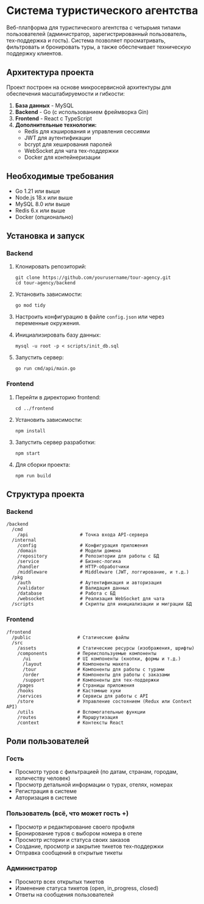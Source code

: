 # Система туристического агентства

Веб-платформа для туристического агентства с четырьмя типами пользователей (администратор, зарегистрированный пользователь, тех-поддержка и гость). Система позволяет просматривать, фильтровать и бронировать туры, а также обеспечивает техническую поддержку клиентов.

## Архитектура проекта

Проект построен на основе микросервисной архитектуры для обеспечения масштабируемости и гибкости:

1. **База данных** - MySQL
2. **Backend** - Go (с использованием фреймворка Gin)
3. **Frontend** - React с TypeScript
4. **Дополнительные технологии:**
   - Redis для кэширования и управления сессиями
   - JWT для аутентификации
   - bcrypt для хеширования паролей
   - WebSocket для чата тех-поддержки
   - Docker для контейнеризации

## Необходимые требования

- Go 1.21 или выше
- Node.js 18.x или выше
- MySQL 8.0 или выше
- Redis 6.x или выше
- Docker (опционально)

## Установка и запуск

### Backend

1. Клонировать репозиторий:
   ```
   git clone https://github.com/yourusername/tour-agency.git
   cd tour-agency/backend
   ```

2. Установить зависимости:
   ```
   go mod tidy
   ```

3. Настроить конфигурацию в файле `config.json` или через переменные окружения.

4. Инициализировать базу данных:
   ```
   mysql -u root -p < scripts/init_db.sql
   ```

5. Запустить сервер:
   ```
   go run cmd/api/main.go
   ```

### Frontend

1. Перейти в директорию frontend:
   ```
   cd ../frontend
   ```

2. Установить зависимости:
   ```
   npm install
   ```

3. Запустить сервер разработки:
   ```
   npm start
   ```

4. Для сборки проекта:
   ```
   npm run build
   ```

## Структура проекта

### Backend

```
/backend
  /cmd
    /api                   # Точка входа API-сервера
  /internal
    /config                # Конфигурация приложения
    /domain                # Модели домена
    /repository            # Репозитории для работы с БД
    /service               # Бизнес-логика
    /handler               # HTTP-обработчики
    /middleware            # Middleware (JWT, логгирование, и т.д.)
  /pkg
    /auth                  # Аутентификация и авторизация
    /validator             # Валидация данных
    /database              # Работа с БД
    /websocket             # Реализация WebSocket для чата
  /scripts                 # Скрипты для инициализации и миграции БД
```

### Frontend

```
/frontend
  /public                 # Статические файлы
  /src
    /assets               # Статические ресурсы (изображения, шрифты)
    /components           # Переиспользуемые компоненты
      /ui                 # UI компоненты (кнопки, формы и т.д.)
      /layout             # Компоненты макета
      /tour               # Компоненты для работы с турами
      /order              # Компоненты для работы с заказами
      /support            # Компоненты для тех-поддержки
    /pages                # Страницы приложения
    /hooks                # Кастомные хуки
    /services             # Сервисы для работы с API
    /store                # Управление состоянием (Redux или Context API)
    /utils                # Вспомогательные функции
    /routes               # Маршрутизация
    /context              # Контексты React
```

## Роли пользователей

### Гость
- Просмотр туров с фильтрацией (по датам, странам, городам, количеству человек)
- Просмотр детальной информации о турах, отелях, номерах
- Регистрация в системе
- Авторизация в системе

### Пользователь (всё, что может гость +)
- Просмотр и редактирование своего профиля
- Бронирование туров с выбором номера в отеле
- Просмотр истории и статуса своих заказов
- Создание, просмотр и закрытие тикетов тех-поддержки
- Отправка сообщений в открытые тикеты

### Администратор

- Просмотр всех открытых тикетов
- Изменение статуса тикетов (open, in_progress, closed)
- Ответы на сообщения пользователей
